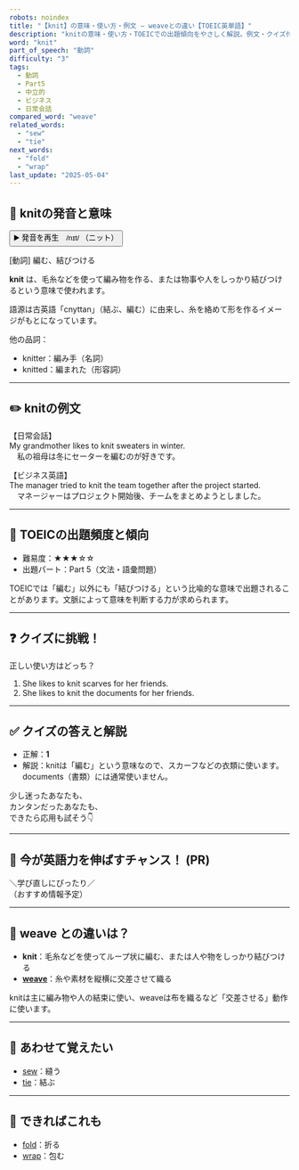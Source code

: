 ```yaml
---
robots: noindex
title: "【knit】の意味・使い方・例文 ― weaveとの違い【TOEIC英単語】"
description: "knitの意味・使い方・TOEICでの出題傾向をやさしく解説。例文・クイズ付きでweaveとの違いもわかりやすく学べます。"
word: "knit"
part_of_speech: "動詞"
difficulty: "3"
tags:
  - 動詞
  - Part5
  - 中立的
  - ビジネス
  - 日常会話
compared_word: "weave"
related_words:
  - "sew"
  - "tie"
next_words:
  - "fold"
  - "wrap"
last_update: "2025-05-04"
---
```


## 🔰 knitの発音と意味

<button class="play-audio" onclick="playTTS('knit')">
  <span class="play-audio-main">
    ▶️ 発音を再生　/nɪt/
  </span>
  <span class="play-audio-sub">
    （ニット）
  </span>
</button>

[動詞] 編む、結びつける

**knit** は、毛糸などを使って編み物を作る、または物事や人をしっかり結びつけるという意味で使われます。

語源は古英語「cnyttan」（結ぶ、編む）に由来し、糸を絡めて形を作るイメージがもとになっています。

他の品詞：  
- knitter：編み手（名詞）
- knitted：編まれた（形容詞）

---

## ✏️ knitの例文

【日常会話】  
My grandmother likes to knit sweaters in winter.  
　私の祖母は冬にセーターを編むのが好きです。

【ビジネス英語】  
The manager tried to knit the team together after the project started.  
　マネージャーはプロジェクト開始後、チームをまとめようとしました。

---

## 🎯 TOEICの出題頻度と傾向

- 難易度：★★★☆☆
- 出題パート：Part 5（文法・語彙問題）

TOEICでは「編む」以外にも「結びつける」という比喩的な意味で出題されることがあります。文脈によって意味を判断する力が求められます。

---

## ❓ クイズに挑戦！

正しい使い方はどっち？

1. She likes to knit scarves for her friends.  
2. She likes to knit the documents for her friends.

---

## ✅ クイズの答えと解説

- 正解：**1**
- 解説：knitは「編む」という意味なので、スカーフなどの衣類に使います。documents（書類）には通常使いません。

少し迷ったあなたも、  
カンタンだったあなたも、  
できたら応用も試そう👇️

---

## 🚀 今が英語力を伸ばすチャンス！ (PR)

<div class="info-center">
＼学び直しにぴったり／<br>  
（おすすめ情報予定）
</div>

---

## 🤔  weave との違いは？

- **knit**：毛糸などを使ってループ状に編む、または人や物をしっかり結びつける
- **[weave](/weave)**：糸や素材を縦横に交差させて織る

knitは主に編み物や人の結束に使い、weaveは布を織るなど「交差させる」動作に使います。

---

## 🧩 あわせて覚えたい

- [sew](/sew)：縫う
- [tie](/tie)：結ぶ

---

## 📖 できればこれも

- [fold](/fold)：折る
- [wrap](/wrap)：包む

<!-- cvid: aid44_bid41 -->
